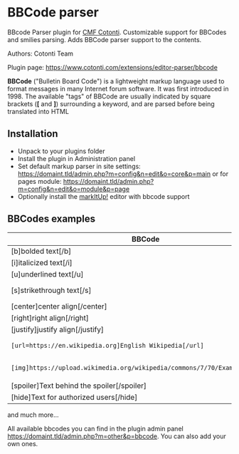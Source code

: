 # BBCode parser

BBcode Parser plugin for [CMF Cotonti](https://www.cotonti.com). Customizable support for BBCodes and smilies parsing. 
Adds BBCode parser support to the contents.

Authors: Cotonti Team

Plugin page: https://www.cotonti.com/extensions/editor-parser/bbcode

**BBCode** ("Bulletin Board Code") is a lightweight markup language used to format messages in many
Internet forum software. It was first introduced in 1998. The available "tags" of BBCode are 
usually indicated by square brackets (**[** and **]**) surrounding a keyword, and are parsed 
before being translated into HTML

## Installation
- Unpack to your plugins folder
- Install the plugin in Administration panel
- Set default markup parser in site settings: https://domaint.tld/admin.php?m=config&n=edit&o=core&p=main
or for pages module: https://domaint.tld/admin.php?m=config&n=edit&o=module&p=page
- Optionally install the [markItUp!](https://github.com/Cotonti-Extensions/markitup) editor with bbcode support

## BBCodes examples
| BBCode | Example in HTML/CSS | Output |
|-|-|-|
|[b]bolded text[/b]|`<strong>bolded text</strong>`|**bolded text**|
|[i]italicized text[/i]|`<em>italicized text</em>`|_italicized text_|
|[u]underlined text[/u]|`<span style="text-decoration: underline;">underlined text</span>`| |
|[s]strikethrough text[/s]|`<span style="text-decoration: line-through;">strikethrough text</span>`| ~~strikethrough text~~ |
|[center]center align[/center]|`<div style="text-align:center">center align</div>`||
|[right]right align[/right]|`<div style="text-align:right">right align</div>`||
|[justify]justify align[/justify]|`<div style="text-align:justify">justify align</div>`||
|`[url=https://en.wikipedia.org]English Wikipedia[/url]`|`<a href="https://en.wikipedia.org">English Wikipedia</a>`|[English Wikipedia](https://en.wikipedia.org)|
|`[img]https://upload.wikimedia.org/wikipedia/commons/7/70/Example.png[/img]`|`<img src="https://upload.wikimedia.org/wikipedia/commons/7/70/Example.png" />`|<img src="https://upload.wikimedia.org/wikipedia/commons/7/70/Example.png" />|
|[spoiler]Text behind the spoiler[/spoiler]|||
|[hide]Text for authorized users[/hide]|||

and much more...

All available bbcodes you can find in the plugin admin panel https://domaint.tld/admin.php?m=other&p=bbcode. You can also add your own ones.
